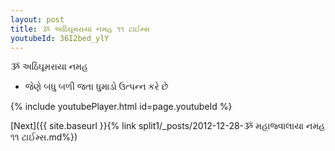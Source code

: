 ```yaml
---
layout: post
title: ૐ અઠિંઘૂમરાયા નમહ ૧૧ ટાઈમ્સ
youtubeId: 36I2bed_ylY
---
```

 
 
 ૐ અઠિંઘૂમરાયા નમહ  
 
 -  જેણે બધુ બળી જતા ધુમાડો ઉત્પન્ન કરે છે 
 
  
 
  
 
 
 
 
 
 


{% include youtubePlayer.html id=page.youtubeId %}
 
[Next]({{ site.baseurl }}{% link  split1/_posts/2012-12-28-ૐ મહાજ્વાલાયા નમહ ૧૧ ટાઈમ્સ.md%})
 
